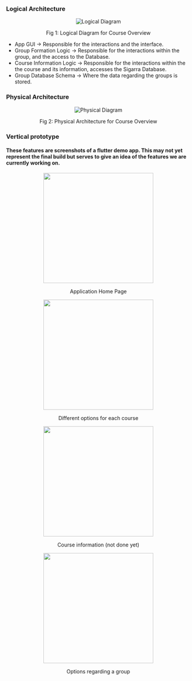 ### Logical Architecture
<figure>
  <p align="center"><img src="https://github.com/LEIC-ES-2021-22/2LEIC06T4/blob/main/images/Logical.png" alt="Logical Diagram"></p>
  <figcaption><p align="center">Fig 1: Logical Diagram for Course Overview </p></figcaption>
</figure>

* App GUI -> Responsible for the interactions and the interface.
* Group Formation Logic -> Responsible for the interactions within the group, and the access to the Database.
* Course Information Logic -> Responsible for the interactions within the the course and its information, accesses the Sigarra Database.
* Group Database Schema -> Where the data regarding the groups is stored.



### Physical Architecture
<figure>
  <p align="center"><img src="https://github.com/LEIC-ES-2021-22/2LEIC06T4/blob/main/images/Deployment.png" alt="Physical Diagram"></p>
  <figcaption><p align="center">Fig 2: Physical Architecture for Course Overview </p></figcaption>
</figure>


### Vertical prototype
#### These features are screenshots of a flutter demo app. This may not yet represent the final build but serves to give an idea of the features we are currently working on.
<p align="center"> <img src="https://github.com/LEIC-ES-2021-22/2LEIC06T4/blob/main/images/HomeApp.jpg?raw=true" width="300"><p align="center">Application Home Page</p></p>

<p align="center"> <img src="https://github.com/LEIC-ES-2021-22/2LEIC06T4/blob/main/images/OptionsApp.jpg?raw=true" width="300"><p align="center">Different options for each course</p>
 
<p align="center"> <img src="https://github.com/LEIC-ES-2021-22/2LEIC06T4/blob/main/images/ConcreteApp.png?raw=true" width="300"><p align="center">Course information (not done yet)</p>
 
<p align="center"> <img src="https://github.com/LEIC-ES-2021-22/2LEIC06T4/blob/main/images/ActualManage.png?raw=true" width="300"><p align="center">Options regarding a group</p>
